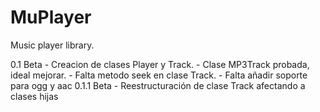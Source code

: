 # MuPlayer
Music player library.

0.1 Beta
	- Creacion de clases Player y Track.
	- Clase MP3Track probada, ideal mejorar.
	- Falta metodo seek en clase Track.
	- Falta añadir soporte para ogg y aac
0.1.1 Beta
	- Reestructuración de clase Track afectando a clases hijas

